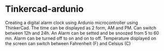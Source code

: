 # Tinkercad-ardunio
Creating a digital alarm clock using Ardunio microcontroller using ThinkerCad.
The time can be displayed as 2 form, AM and PM. Can switch between 12h and 24h.
An Alarm can be setted and be snoozed from 5 to 60 mn. Alarm can be turned off to on and on to 
off.
Temperature displayed on the screen can switch between Fahrenheit (F) and Celsius (C)
